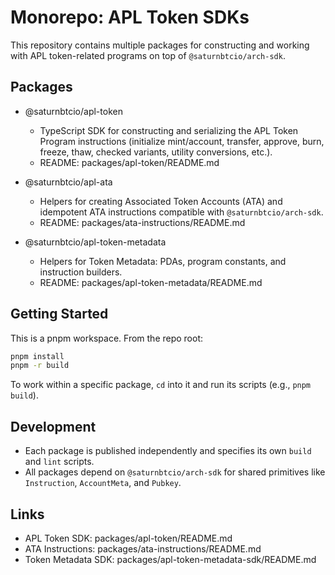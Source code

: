 # Monorepo: APL Token SDKs

This repository contains multiple packages for constructing and working with APL token-related programs on top of `@saturnbtcio/arch-sdk`.

## Packages

- @saturnbtcio/apl-token
  - TypeScript SDK for constructing and serializing the APL Token Program instructions (initialize mint/account, transfer, approve, burn, freeze, thaw, checked variants, utility conversions, etc.).
  - README: packages/apl-token/README.md

- @saturnbtcio/apl-ata
  - Helpers for creating Associated Token Accounts (ATA) and idempotent ATA instructions compatible with `@saturnbtcio/arch-sdk`.
  - README: packages/ata-instructions/README.md

- @saturnbtcio/apl-token-metadata
  - Helpers for Token Metadata: PDAs, program constants, and instruction builders.
  - README: packages/apl-token-metadata/README.md

## Getting Started

This is a pnpm workspace. From the repo root:

```bash
pnpm install
pnpm -r build
```

To work within a specific package, `cd` into it and run its scripts (e.g., `pnpm build`).

## Development

- Each package is published independently and specifies its own `build` and `lint` scripts.
- All packages depend on `@saturnbtcio/arch-sdk` for shared primitives like `Instruction`, `AccountMeta`, and `Pubkey`.

## Links

- APL Token SDK: packages/apl-token/README.md
- ATA Instructions: packages/ata-instructions/README.md
- Token Metadata SDK: packages/apl-token-metadata-sdk/README.md
